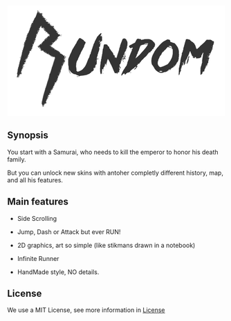 ![](https://github.com/dandraws21/Rundom/blob/master/WikiResources/wiki/RundomLogo.png)

**Synopsis**
--------
You start with a Samurai, who needs to kill the emperor to honor his death family.

But you can unlock new skins with antoher completly different history, map, and all his features.

## Main features

* Side Scrolling 
* Jump, Dash or Attack but ever RUN!

* 2D graphics, art so simple (like stikmans drawn in a notebook)
* Infinite Runner 
* HandMade style, NO details.

## License
We use a MIT License, see more information in [License](https://github.com/RyuuSukeChan/ProjectDungeon/blob/master/LICENSE)
